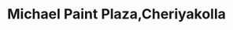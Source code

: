 ---
title: "Michael Paint Plaza,Cheriyakolla"
url: /neyyattinkara/michael-paint-plaza-cheriyakolla/
shop: paint
---